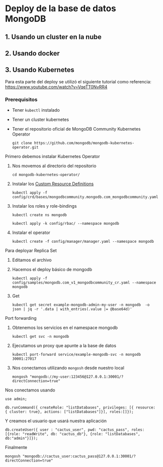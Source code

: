 # Deploy de la base de datos MongoDB

## 1. Usando un cluster en la nube

## 2. Usando docker

## 3. Usando Kubernetes

Para esta parte del deploy se utilizó el siguiente tutorial como referencia: https://www.youtube.com/watch?v=VqeTT0NvRR4

### Prerequisitos 
 
 - Tener `kubectl` instalado 
 - Tener un cluster kubernetes
 - Tener el repositorio oficial de MongoDB Community Kubernetes Operator

    `git clone https://github.com/mongodb/mongodb-kubernetes-operator.git`

Primero debemos instalar Kubernetes Operator

1. Nos movemos al directorio del repositorio

    `cd mongodb-kubernetes-operator/`

2. Instalar los [Custom Resource Definitions](https://kubernetes.io/docs/concepts/extend-kubernetes/api-extension/custom-resources/)

    `kubectl apply -f config/crd/bases/mongodbcommunity.mongodb.com_mongodbcommunity.yaml`

3. Instalar los roles y role-bindings

    `kubectl create ns mongodb`

    `kubectl apply -k config/rbac/ --namespace mongodb`

4. Instalar el operator

    `kubectl create -f config/manager/manager.yaml --namespace mongodb`

Para deployar Replica Set 

1. Editamos el archivo

2. Hacemos el deploy básico de mongodb

    `kubectl apply -f config/samples/mongodb.com_v1_mongodbcommunity_cr.yaml --namespace mongodb`

3. Get

    ```
    kubectl get secret example-mongodb-admin-my-user -n mongodb  -o json | jq -r '.data | with_entries(.value |= @base64d)'
    ```

Port forwarding

1. Obtenemos los servicios en el namespace mongodb

    `kubectl get svc -n mongodb`

2. Ejecutamos un proxy que apunte a la base de datos

    `kubectl port-forward service/example-mongodb-svc -n mongodb 30001:27017`

3. Nos conectamos utilizando `mongosh` desde nuestro local

    `mongosh "mongodb://my-user:123456@127.0.0.1:30001/?directConnection=true"`

Nos conectamos usando 

`use admin;`

`db.runCommand({ createRole: "listDatabases", privileges: [{ resource: { cluster: true}, actions: ["listDatabases"]}], roles:[]});` 

Y creamos el usuario que usará nuestra aplicación

`db.createUser({ user : "cactus_user", pwd: "cactus_pass", roles: [{role: "readWrite", db: "cactus_db"}, {role: "listDatabases", db:"admin"}]});`


Finalmente

`mongosh "mongodb://cactus_user:cactus_pass@127.0.0.1:30001/?directConnection=true"`

